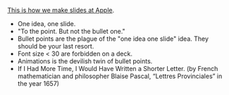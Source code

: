 [This is how we make slides at Apple](https://medium.com/adventures-in-consumer-technology/this-is-how-we-make-slides-at-apple-b8a84352bf6d). 

 - One idea, one slide. 
  - "To the point. But not the bullet one."
  - Bullet points are the plague of the "one idea one slide" idea. They should be your last resort.
  - Font size < 30 are forbidden on a deck.
 - Animations is the devilish twin of bullet points.
 - If I Had More Time, I Would Have Written a Shorter Letter. (by French mathematician and philosopher Blaise Pascal, “Lettres Provinciales” in the year 1657)